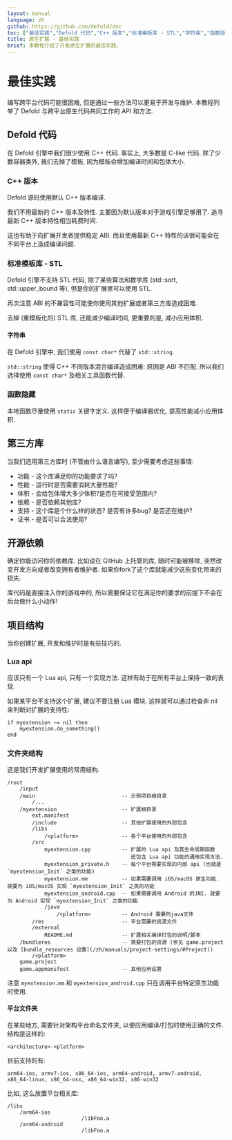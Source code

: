 ```yaml
---
layout: manual
language: zh
github: https://github.com/defold/doc
toc: ["最佳实践","Defold 代码","C++ 版本","标准模板库 - STL","字符串","函数隐藏","第三方库","开源依赖","项目结构","Lua api","文件夹结构","平台文件夹"]
title: 原生扩展 - 最佳实践
brief: 本教程介绍了开发原生扩展的最佳实践.
---
```


# 最佳实践

编写跨平台代码可能很困难, 但是通过一些方法可以更易于开发与维护. 本教程列举了 Defold 与跨平台原生代码共同工作的 API 和方法.

## Defold 代码

在 Defold 引擎中我们很少使用 C++ 代码. 事实上, 大多数是 C-like 代码. 除了少数容器类外, 我们去掉了模板, 因为模板会增加编译时间和包体大小.

### C++ 版本

Defold 源码使用默认 C++ 版本编译.

我们不用最新的 C++ 版本及特性. 主要因为默认版本对于游戏引擎足够用了. 追寻最新 C++ 版本特性相当耗费时间.

这也有助于向扩展开发者提供稳定 ABI. 而且使用最新 C++ 特性的话很可能会在不同平台上造成编译问题.

### 标准模板库 - STL

Defold 引擎不支持 STL 代码, 除了某些算法和数学库 (std::sort, std::upper_bound 等), 但是你的扩展里可以使用 STL.

再次注意 ABI 的不兼容性可能使你使用其他扩展或者第三方库造成困难.

去掉 (重模板化的) STL 库, 还能减少编译时间, 更重要的是, 减小应用体积.

#### 字符串

在 Defold 引擎中, 我们使用 `const char*` 代替了 `std::string`.

`std::string` 使得 C++ 不同版本混合编译造成困难: 原因是 ABI 不匹配.
所以我们选择使用 `const char*` 及相关工具函数代替.

### 函数隐藏

本地函数尽量使用 `static` 关键字定义. 这样便于编译器优化, 提高性能减小应用体积.

## 第三方库

当我们选用第三方库时 (不管由什么语言编写), 至少需要考虑这些事情:

* 功能 - 这个库满足你的功能要求了吗?
* 性能 - 运行时是否需要消耗大量性能?
* 体积 - 会给包体增大多少体积?是否在可接受范围内?
* 依赖 - 是否依赖其他库?
* 支持 - 这个库是个什么样的状态? 是否有许多bug? 是否还在维护?
* 证书 - 是否可以合法使用?


## 开源依赖

确定你能访问你的依赖库. 比如说在 GitHub 上托管的库, 随时可能被移除, 突然改变开发方向或者改变拥有者维护者. 如果你fork了这个库就能减少这些变化带来的损失.

库代码是直接注入你的游戏中的, 所以需要保证它在满足你的要求的前提下不会在后台做什么小动作!


## 项目结构

当你创建扩展, 开发和维护时是有些技巧的.

### Lua api

应该只有一个 Lua api, 只有一个实现方法. 这样有助于在所有平台上保持一致的表现.

如果某平台不支持这个扩展, 建议不要注册 Lua 模块.
这样就可以通过检查非 nil 来判断对扩展的支持性:

    if myextension ~= nil then
        myextension.do_something()
    end

### 文件夹结构

这是我们开发扩展使用的常用结构.

    /root
        /input
        /main                            -- 示例项目根目录
            /...
        /myextension                     -- 扩展根目录
            ext.manifest
            /include                     -- 其他扩展使用的外部包含
            /libs
                /<platform>              -- 各个平台使用的外部包含
            /src
                myextension.cpp          -- 扩展的 Lua api 及其生命周期函数
                                            还包含 Lua api 功能的通用实现方法.
                myextension_private.h    -- 每个平台需要实现的内部 api (也就是 `myextension_Init` 之类的功能)
                myextension.mm           -- 如果需要调用 iOS/macOS 原生功能. 就要为 iOS/macOS 实现 `myextension_Init` 之类的功能 
                myextension_android.cpp  -- 如果需要调用 Android 的JNI. 就要为 Android 实现 `myextension_Init` 之类的功能
                /java
                    /<platform>          -- Android 需要的java文件
            /res                         -- 平台需要的资源文件
            /external
                README.md                -- 扩展相关编译打包的说明/脚本
        /bundleres                       -- 需要打包的资源 (参见 game.project 以及 [bundle_resources 设置](/zh/manuals/project-settings/#Project))
            /<platform>
        game.project
        game.appmanifest                 -- 其他应用设置


注意 `myextension.mm` 和 `myextension_android.cpp` 只在调用平台特定原生功能时使用.

#### 平台文件夹

在某些地方, 需要针对架构平台命名文件夹, 以便应用编译/打包时使用正确的文件.
结构是这样的:

    <architecture>-<platform>

目前支持的有:

    arm64-ios, armv7-ios, x86_64-ios, arm64-android, armv7-android, x86_64-linux, x86_64-osx, x86_64-win32, x86-win32

比如, 这么放置平台相关库:

    /libs
        /arm64-ios
                            /libFoo.a
        /arm64-android
                            /libFoo.a
